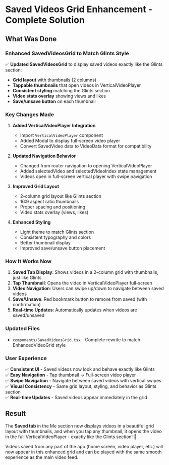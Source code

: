 # Saved Videos Grid Enhancement - Complete Solution

## What Was Done

### Enhanced SavedVideosGrid to Match Glints Style

✅ **Updated SavedVideosGrid** to display saved videos exactly like the Glints section:
- **Grid layout** with thumbnails (2 columns)
- **Tappable thumbnails** that open videos in VerticalVideoPlayer
- **Consistent styling** matching the Glints section
- **Video stats overlay** showing views and likes
- **Save/unsave button** on each thumbnail

### Key Changes Made

1. **Added VerticalVideoPlayer Integration**
   - Import `VerticalVideoPlayer` component
   - Added Modal to display full-screen video player
   - Convert SavedVideo data to VideoData format for compatibility

2. **Updated Navigation Behavior**
   - Changed from router navigation to opening VerticalVideoPlayer
   - Added selectedVideo and selectedVideoIndex state management
   - Videos open in full-screen vertical player with swipe navigation

3. **Improved Grid Layout**
   - 2-column grid layout like Glints section
   - 16:9 aspect ratio thumbnails
   - Proper spacing and positioning
   - Video stats overlay (views, likes)

4. **Enhanced Styling**
   - Light theme to match Glints section
   - Consistent typography and colors
   - Better thumbnail display
   - Improved save/unsave button placement

### How It Works Now

1. **Saved Tab Display**: Shows videos in a 2-column grid with thumbnails, just like Glints
2. **Tap Thumbnail**: Opens the video in VerticalVideoPlayer full-screen
3. **Video Navigation**: Users can swipe up/down to navigate between saved videos
4. **Save/Unsave**: Red bookmark button to remove from saved (with confirmation)
5. **Real-time Updates**: Automatically updates when videos are saved/unsaved

### Updated Files

- `components/SavedVideosGrid.tsx` - Complete rewrite to match EnhancedVideoGrid style

### User Experience

✅ **Consistent UI** - Saved videos now look and behave exactly like Glints  
✅ **Easy Navigation** - Tap thumbnail → Full-screen video player  
✅ **Swipe Navigation** - Navigate between saved videos with vertical swipes  
✅ **Visual Consistency** - Same grid layout, styling, and behavior as Glints section  
✅ **Real-time Updates** - Saved videos appear immediately in the grid  

## Result

The **Saved tab** in the Me section now displays videos in a beautiful grid layout with thumbnails, and when you tap any thumbnail, it opens the video in the full VerticalVideoPlayer - exactly like the Glints section! 🎉

Videos saved from any part of the app (home screen, video player, etc.) will now appear in this enhanced grid and can be played with the same smooth experience as the main video feed.
